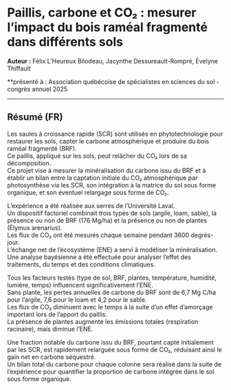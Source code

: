 # Paillis, carbone et CO₂ : mesurer l’impact du bois raméal fragmenté dans différents sols


**Auteur :** Félix L’Heureux Bilodeau, Jacynthe Dessureault-Rompré, Évelyne Thiffault 

**présenté à : Association québécoise de spécialistes en sciences du sol - congrès annuel 2025


---

## Résumé (FR)

Les saules à croissance rapide (SCR) sont utilisés en phytotechnologie pour restaurer les sols, capter le carbone atmosphérique et produire du bois raméal fragmenté (BRF).  
Ce paillis, appliqué sur les sols, peut relâcher du CO₂ lors de sa décomposition.  
Ce projet vise à mesurer la minéralisation du carbone issu du BRF et à établir un bilan entre la captation initiale du CO₂ atmosphérique par photosynthèse via les SCR, son intégration à la matrice du sol sous forme organique, et son éventuel relargage sous forme de CO₂.

L’expérience a été réalisée aux serres de l’Université Laval.  
Un dispositif factoriel combinait trois types de sols (argile, loam, sable), la présence ou non de BRF (176 Mg/ha) et la présence ou non de plantes (Élymus arenarius).  
Les flux de CO₂ ont été mesurés chaque semaine pendant 3600 degrés-jour.  
L’échange net de l’écosystème (ENE) a servi à modéliser la minéralisation.  
Une analyse bayésienne a été effectuée pour analyser l’effet des traitements, du temps et des conditions climatiques.

Tous les facteurs testés (type de sol, BRF, plantes, température, humidité, lumière, temps) influencent significativement l’ENE.  
Sans plante, les pertes annuelles de carbone du BRF sont de 6,7 Mg C/ha pour l’argile, 7,6 pour le loam et 4,2 pour le sable.  
Les flux de CO₂ diminuent avec le temps à la suite d’un effet d’amorçage important lors de l’apport du paillis.  
La présence de plantes augmente les émissions totales (respiration racinaire), mais diminue l’ENE.

Une fraction notable du carbone issu du BRF, pourtant capté initialement par les SCR, est rapidement relarguée sous forme de CO₂, réduisant ainsi le gain net en carbone séquestré.  
Un bilan total du carbone pour chaque colonne sera réalisé dans la suite de l’expérience pour quantifier la proportion de carbone intégrée dans le sol sous forme organique.
